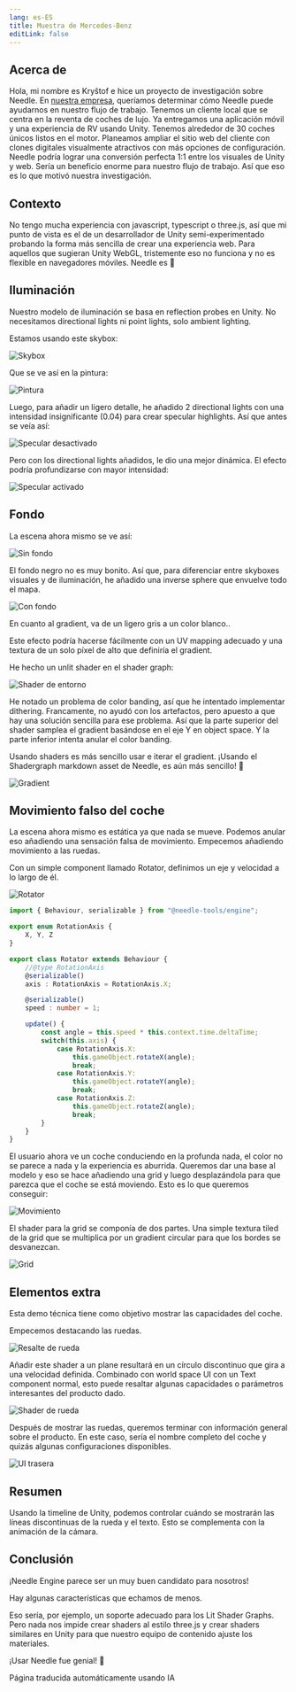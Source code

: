 ```yaml
---
lang: es-ES
title: Muestra de Mercedes-Benz
editLink: false
---
```


## Acerca de

Hola, mi nombre es Kryštof e hice un proyecto de investigación sobre Needle. En [nuestra empresa](https://www.ishowroom.cz/home/), queríamos determinar cómo Needle puede ayudarnos en nuestro flujo de trabajo. Tenemos un cliente local que se centra en la reventa de coches de lujo. Ya entregamos una aplicación móvil y una experiencia de RV usando Unity. Tenemos alrededor de 30 coches únicos listos en el motor. Planeamos ampliar el sitio web del cliente con clones digitales visualmente atractivos con más opciones de configuración. Needle podría lograr una conversión perfecta 1:1 entre los visuales de Unity y web. Sería un beneficio enorme para nuestro flujo de trabajo. Así que eso es lo que motivó nuestra investigación.


<sample src="https://engine.needle.tools/demos/mercedes-benz-demo/" />


## Contexto

No tengo mucha experiencia con javascript, typescript o three.js, así que mi punto de vista es el de un desarrollador de Unity semi-experimentado probando la forma más sencilla de crear una experiencia web. Para aquellos que sugieran Unity WebGL, tristemente eso no funciona y no es flexible en navegadores móviles. Needle es 💚


## Iluminación

Nuestro modelo de iluminación se basa en reflection probes en Unity. No necesitamos directional lights ni point lights, solo ambient lighting.


Estamos usando este skybox:

 ![Skybox](/showcase-mercedes/1_skybox.png)

Que se ve así en la pintura:

![Pintura](/showcase-mercedes/2_paintjob_simple.jpg)

Luego, para añadir un ligero detalle, he añadido 2 directional lights con una intensidad insignificante (0.04) para crear specular highlights. Así que antes se veía así:

![Specular desactivado](/showcase-mercedes/3_SpecularHighlights_off.jpg)

Pero con los directional lights añadidos, le dio una mejor dinámica. El efecto podría profundizarse con mayor intensidad:

![Specular activado](/showcase-mercedes/4_SpecularHighlights_on.jpg)



## Fondo

La escena ahora mismo se ve así:

![Sin fondo](/showcase-mercedes/5_NoBackground.jpg)

El fondo negro no es muy bonito. Así que, para diferenciar entre skyboxes visuales y de iluminación, he añadido una inverse sphere que envuelve todo el mapa.

![Con fondo](/showcase-mercedes/6_MapBackground.png)

En cuanto al gradient, va de un ligero gris a un color blanco..

Este efecto podría hacerse fácilmente con un UV mapping adecuado y una textura de un solo píxel de alto que definiría el gradient.

He hecho un unlit shader en el shader graph:

![Shader de entorno](/showcase-mercedes/7_EnvShaderGraph.jpg)

He notado un problema de color banding, así que he intentado implementar dithering. Francamente, no ayudó con los artefactos, pero apuesto a que hay una solución sencilla para ese problema. Así que la parte superior del shader samplea el gradient basándose en el eje Y en object space. Y la parte inferior intenta anular el color banding.

Usando shaders es más sencillo usar e iterar el gradient. ¡Usando el Shadergraph markdown asset de Needle, es aún más sencillo! 🌵

![Gradient](/showcase-mercedes/8_Gradiant.png)


## Movimiento falso del coche

La escena ahora mismo es estática ya que nada se mueve. Podemos anular eso añadiendo una sensación falsa de movimiento. Empecemos añadiendo movimiento a las ruedas.

Con un simple component llamado Rotator, definimos un eje y velocidad a lo largo de él.

![Rotator](/showcase-mercedes/9_Rotator.png)
```ts twoslash
import { Behaviour, serializable } from "@needle-tools/engine";

export enum RotationAxis {
    X, Y, Z
}

export class Rotator extends Behaviour {
    //@type RotationAxis
    @serializable()
    axis : RotationAxis = RotationAxis.X;

    @serializable()
    speed : number = 1;

    update() {
        const angle = this.speed * this.context.time.deltaTime;
        switch(this.axis) {
            case RotationAxis.X:
                this.gameObject.rotateX(angle);
                break;
            case RotationAxis.Y:
                this.gameObject.rotateY(angle);
                break;
            case RotationAxis.Z:
                this.gameObject.rotateZ(angle);
                break;
        }
    }
}
```


El usuario ahora ve un coche conduciendo en la profunda nada, el color no se parece a nada y la experiencia es aburrida. Queremos dar una base al modelo y eso se hace añadiendo una grid y luego desplazándola para que parezca que el coche se está moviendo. Esto es lo que queremos conseguir:

![Movimiento](/showcase-mercedes/10_WheelsAndGrid.png)

El shader para la grid se componía de dos partes. Una simple textura tiled de la grid que se multiplica por un gradient circular para que los bordes se desvanezcan.

![Grid](/showcase-mercedes/11_GridShader.jpg)


## Elementos extra

Esta demo técnica tiene como objetivo mostrar las capacidades del coche.

Empecemos destacando las ruedas.

![Resalte de rueda](/showcase-mercedes/12_WheelWithText.png)

Añadir este shader a un plane resultará en un círculo discontinuo que gira a una velocidad definida. Combinado con world space UI con un Text component normal, esto puede resaltar algunas capacidades o parámetros interesantes del producto dado.

![Shader de rueda](/showcase-mercedes/13_WheelShader.jpg)

Después de mostrar las ruedas, queremos terminar con información general sobre el producto. En este caso, sería el nombre completo del coche y quizás algunas configuraciones disponibles.

![UI trasera](/showcase-mercedes/14_RearUI.jpg)



## Resumen

Usando la timeline de Unity, podemos controlar cuándo se mostrarán las líneas discontinuas de la rueda y el texto. Esto se complementa con la animación de la cámara.


## Conclusión

¡Needle Engine parece ser un muy buen candidato para nosotros!

Hay algunas características que echamos de menos.

Eso sería, por ejemplo, un soporte adecuado para los Lit Shader Graphs. Pero nada nos impide crear shaders al estilo three.js y crear shaders similares en Unity para que nuestro equipo de contenido ajuste los materiales.

¡Usar Needle fue genial! 🌵


Página traducida automáticamente usando IA